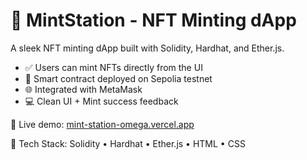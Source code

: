 # 🎯 MintStation - NFT Minting dApp

A sleek NFT minting dApp built with Solidity, Hardhat, and Ether.js.

- ✅ Users can mint NFTs directly from the UI
- 🧠 Smart contract deployed on Sepolia testnet
- 🌐 Integrated with MetaMask
- 💻 Clean UI + Mint success feedback

🔗 Live demo: [mint-station-omega.vercel.app](https://mint-station-omega.vercel.app)

🚀 Tech Stack: Solidity • Hardhat • Ether.js • HTML • CSS
